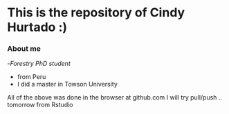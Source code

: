 # This is the repository of Cindy Hurtado :)

### About me
-*Forestry PhD student*
+ from Peru
+ I did a master in Towson University 

All of the above was done in the browser at github.com I will try pull/push .. tomorrow from Rstudio 
